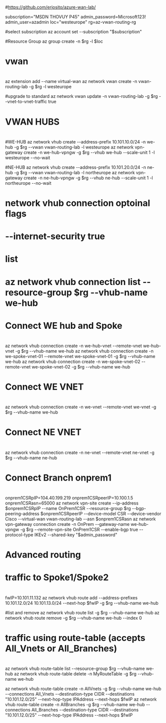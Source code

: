 #https://github.com/erjosito/azure-wan-lab/

subscription="MSDN THOVUY P45"
admin_password=Microsoft123!
admin_user=azadmin
loc="westeurope"
rg=az-vwan-routing-rg

#select subscription
az account set --subscription "$subscription"

#Resource Group
az group create -n $rg -l $loc

#           
#   vwan    
#           
az extension add --name virtual-wan
az network vwan create -n vwan-routing-lab -g $rg -l westeurope

#upgrade to standard
az network vwan update -n vwan-routing-lab -g $rg --vnet-to-vnet-traffic true

#               
#   VWAN HUBS   
#               
#WE-HUB
az network vhub create --address-prefix 10.101.10.0/24 -n we-hub -g $rg --vwan vwan-routing-lab -l westeurope
az network vpn-gateway create -n we-hub-vpngw -g $rg --vhub we-hub --scale-unit 1 -l westeurope --no-wait                    

#NE-HUB
az network vhub create --address-prefix 10.101.20.0/24 -n ne-hub -g $rg --vwan vwan-routing-lab -l northeurope
az network vpn-gateway create -n ne-hub-vpngw -g $rg --vhub ne-hub --scale-unit 1 -l northeurope --no-wait                              

# network vhub connection optoinal flags
# --internet-security true
# list
# az network vhub connection list --resource-group $rg --vhub-name we-hub

#               
#   Connect WE hub and Spoke  
#               
az network vhub connection create -n we-hub-vnet --remote-vnet we-hub-vnet -g $rg --vhub-name we-hub
az network vhub connection create -n we-spoke-vnet-01 --remote-vnet we-spoke-vnet-01 -g $rg --vhub-name we-hub
az network vhub connection create -n we-spoke-vnet-02 --remote-vnet we-spoke-vnet-02 -g $rg --vhub-name we-hub

#               
#   Connect WE VNET
#               
az network vhub connection create -n we-vnet --remote-vnet we-vnet -g $rg --vhub-name we-hub

#               
#   Connect NE VNET
#               
az network vhub connection create -n ne-vnet --remote-vnet ne-vnet -g $rg --vhub-name ne-hub

#               
#   Connect Branch onprem1
#               
onprem1CSRpIP=104.40.199.219
onprem1CSRpeerIP=10.100.1.5
onprem1CSRasn=65000
az network vpn-site create --ip-address $onprem1CSRpIP --name OnPrem1CSR --resource-group $rg --bgp-peering-address $onprem1CSRpeerIP --device-model CSR --device-vendor Cisco --virtual-wan vwan-routing-lab --asn $onprem1CSRasn
az network vpn-gateway connection create -n OnPrem --gateway-name we-hub-vpngw -g $rg --remote-vpn-site OnPrem1CSR --enable-bgp true --protocol-type IKEv2 --shared-key "$admin_password"

#               
#   Advanced routing
#               

#
#   traffic to Spoke1/Spoke2
#
fwIP=10.101.11.132
az network vhub route add --address-prefixes 10.101.12.0/24 10.101.13.0/24 --next-hop $fwIP -g $rg --vhub-name we-hub

#list and remove
az network vhub route list -g $rg --vhub-name we-hub
az network vhub route remove -g $rg --vhub-name we-hub --index 0


#
#   traffic using route-table (accepts All_Vnets or All_Branches)
#
az network vhub route-table list --resource-group $rg --vhub-name we-hub
az network vhub route-table delete -n MyRouteTable -g $rg --vhub-name we-hub

az network vhub route-table create -n AllVnets -g $rg --vhub-name we-hub --connections All_Vnets --destination-type CIDR --destinations "10.101.12.0/25" --next-hop-type IPAddress --next-hops $fwIP
az network vhub route-table create -n AllBranches -g $rg --vhub-name we-hub --connections All_Branches --destination-type CIDR --destinations "10.101.12.0/25" --next-hop-type IPAddress --next-hops $fwIP